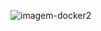 ![imagem-docker2](https://github.com/MariaIronheart/imagem-docker/assets/123639870/144c37d6-8f84-43d4-8e80-c7c7354fd680)
